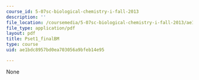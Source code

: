 ```yaml
---
course_id: 5-07sc-biological-chemistry-i-fall-2013
description: ''
file_location: /coursemedia/5-07sc-biological-chemistry-i-fall-2013/ae1bdc8957bd0ea703056a9bfeb14e95_MIT5_07SCF13_Pset1.pdf
file_type: application/pdf
layout: pdf
title: Pset1_finalBM
type: course
uid: ae1bdc8957bd0ea703056a9bfeb14e95

---
```

None